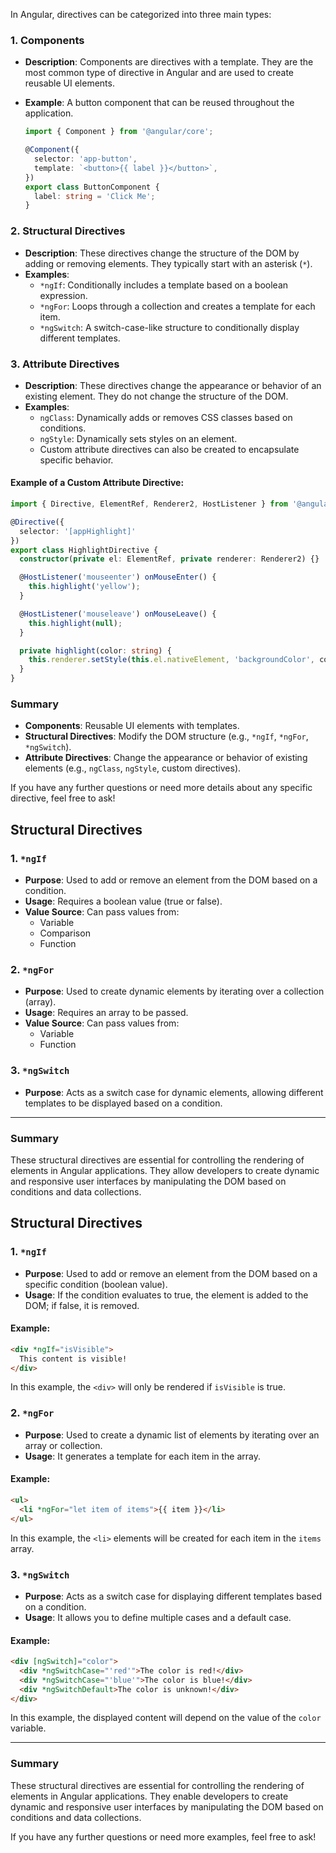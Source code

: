 In Angular, directives can be categorized into three main types:

### 1. **Components**
- **Description**: Components are directives with a template. They are the most common type of directive in Angular and are used to create reusable UI elements.
- **Example**: A button component that can be reused throughout the application.
  
  ```typescript
  import { Component } from '@angular/core';

  @Component({
    selector: 'app-button',
    template: `<button>{{ label }}</button>`,
  })
  export class ButtonComponent {
    label: string = 'Click Me';
  }
  ```

### 2. **Structural Directives**
- **Description**: These directives change the structure of the DOM by adding or removing elements. They typically start with an asterisk (`*`).
- **Examples**:
  - `*ngIf`: Conditionally includes a template based on a boolean expression.
  - `*ngFor`: Loops through a collection and creates a template for each item.
  - `*ngSwitch`: A switch-case-like structure to conditionally display different templates.

### 3. **Attribute Directives**
- **Description**: These directives change the appearance or behavior of an existing element. They do not change the structure of the DOM.
- **Examples**:
  - `ngClass`: Dynamically adds or removes CSS classes based on conditions.
  - `ngStyle`: Dynamically sets styles on an element.
  - Custom attribute directives can also be created to encapsulate specific behavior.

#### Example of a Custom Attribute Directive:
```typescript
import { Directive, ElementRef, Renderer2, HostListener } from '@angular/core';

@Directive({
  selector: '[appHighlight]'
})
export class HighlightDirective {
  constructor(private el: ElementRef, private renderer: Renderer2) {}

  @HostListener('mouseenter') onMouseEnter() {
    this.highlight('yellow');
  }

  @HostListener('mouseleave') onMouseLeave() {
    this.highlight(null);
  }

  private highlight(color: string) {
    this.renderer.setStyle(this.el.nativeElement, 'backgroundColor', color);
  }
}
```

### Summary
- **Components**: Reusable UI elements with templates.
- **Structural Directives**: Modify the DOM structure (e.g., `*ngIf`, `*ngFor`, `*ngSwitch`).
- **Attribute Directives**: Change the appearance or behavior of existing elements (e.g., `ngClass`, `ngStyle`, custom directives).

If you have any further questions or need more details about any specific directive, feel free to ask!







## Structural Directives

### 1. `*ngIf`
- **Purpose**: Used to add or remove an element from the DOM based on a condition.
- **Usage**: Requires a boolean value (true or false).
- **Value Source**: Can pass values from:
  - Variable
  - Comparison
  - Function

### 2. `*ngFor`
- **Purpose**: Used to create dynamic elements by iterating over a collection (array).
- **Usage**: Requires an array to be passed.
- **Value Source**: Can pass values from:
  - Variable
  - Function

### 3. `*ngSwitch`
- **Purpose**: Acts as a switch case for dynamic elements, allowing different templates to be displayed based on a condition.

---

### Summary

These structural directives are essential for controlling the rendering of elements in Angular applications. They allow developers to create dynamic and responsive user interfaces by manipulating the DOM based on conditions and data collections.






## Structural Directives

### 1. `*ngIf`
- **Purpose**: Used to add or remove an element from the DOM based on a specific condition (boolean value).
- **Usage**: If the condition evaluates to true, the element is added to the DOM; if false, it is removed.

#### Example:
```html
<div *ngIf="isVisible">
  This content is visible!
</div>
```
In this example, the `<div>` will only be rendered if `isVisible` is true.

### 2. `*ngFor`
- **Purpose**: Used to create a dynamic list of elements by iterating over an array or collection.
- **Usage**: It generates a template for each item in the array.

#### Example:
```html
<ul>
  <li *ngFor="let item of items">{{ item }}</li>
</ul>
```
In this example, the `<li>` elements will be created for each item in the `items` array.

### 3. `*ngSwitch`
- **Purpose**: Acts as a switch case for displaying different templates based on a condition.
- **Usage**: It allows you to define multiple cases and a default case.

#### Example:
```html
<div [ngSwitch]="color">
  <div *ngSwitchCase="'red'">The color is red!</div>
  <div *ngSwitchCase="'blue'">The color is blue!</div>
  <div *ngSwitchDefault>The color is unknown!</div>
</div>
```
In this example, the displayed content will depend on the value of the `color` variable.

---

### Summary

These structural directives are essential for controlling the rendering of elements in Angular applications. They enable developers to create dynamic and responsive user interfaces by manipulating the DOM based on conditions and data collections.

If you have any further questions or need more examples, feel free to ask!